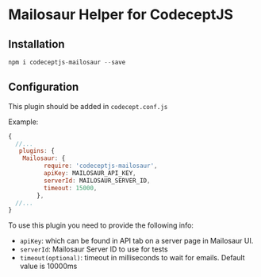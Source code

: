 # Mailosaur Helper for CodeceptJS

## Installation

```js
npm i codeceptjs-mailosaur --save
```

## Configuration

This plugin should be added in `codecept.conf.js`

Example:

```js
{
  //...
   plugins: {
    Mailosaur: {
          require: 'codeceptjs-mailosaur',
          apiKey: MAILOSAUR_API_KEY,
          serverId: MAILOSAUR_SERVER_ID,
          timeout: 15000,
        },
  //...
}
```

To use this plugin you need to provide the following info:

- `apiKey`: which can be found in API tab on a server page in Mailosaur UI.
- `serverId`: Mailosaur Server ID to use for tests
- `timeout(optional)`: timeout in milliseconds to wait for emails. Default value is 10000ms

